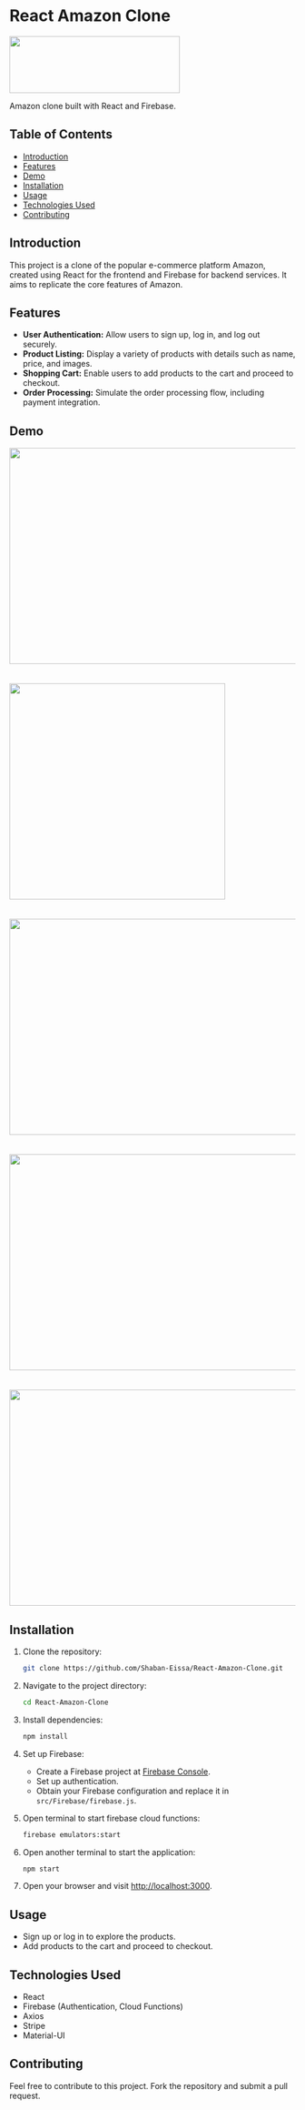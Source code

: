 # React Amazon Clone

<img src="https://github.com/Shaban-Eissa/React-Amazon-Clone/assets/49924090/232a2cbc-79fb-4c46-bf6e-d9f3b78dd699" width="300" height="100" />

Amazon clone built with React and Firebase.

## Table of Contents

* [Introduction](#introduction)
* [Features](#features)
* [Demo](#demo)
* [Installation](#installation)
* [Usage](#usage)
* [Technologies Used](#technologies-used)
* [Contributing](#contributing)

## Introduction

This project is a clone of the popular e-commerce platform Amazon, created using React for the frontend and Firebase for backend services. It aims to replicate the core features of Amazon.

## Features

* **User Authentication:** Allow users to sign up, log in, and log out securely.
* **Product Listing:** Display a variety of products with details such as name, price, and images.
* **Shopping Cart:** Enable users to add products to the cart and proceed to checkout.
* **Order Processing:** Simulate the order processing flow, including payment integration.

## Demo

<img src="https://github.com/Shaban-Eissa/React-Amazon-Clone/assets/49924090/8ef44bfd-4075-4e46-8e73-7deb2ff08107" width="860" height="380"/>
<br><br><br>
<img src="https://github.com/Shaban-Eissa/React-Amazon-Clone/assets/49924090/7c16c64d-c649-416c-82b7-3a3e6f758c43" wdith="900" height="380"/>
<br><br><br>
<img src="https://github.com/Shaban-Eissa/React-Amazon-Clone/assets/49924090/0cb7572b-d3bd-4a70-8d48-6d6cca5abd2f" width="860" height="380" />
<br><br><br>
<img src="https://github.com/Shaban-Eissa/React-Amazon-Clone/assets/49924090/96157040-96bf-4fdd-aecb-adeba076e82e" width="860" height="380" />
<br><br><br>
<img src="https://github.com/Shaban-Eissa/React-Amazon-Clone/assets/49924090/1a85f682-b808-4860-8184-8ca42ec92e64" width="860" height="380" />

## Installation

1. Clone the repository:
    
    ```bash
    git clone https://github.com/Shaban-Eissa/React-Amazon-Clone.git
    ```
    
2. Navigate to the project directory:
    
    ```bash
    cd React-Amazon-Clone
    ```
    
3. Install dependencies:
    
    ```bash
    npm install
    ```
    
4. Set up Firebase:
    
    * Create a Firebase project at [Firebase Console](https://console.firebase.google.com/).
    * Set up authentication.
    * Obtain your Firebase configuration and replace it in `src/Firebase/firebase.js`.

5. Open terminal to start firebase cloud functions:
    ```bash
    firebase emulators:start
    ```
  
5. Open another terminal to start the application:
    
    ```bash
    npm start
    ```
    
6. Open your browser and visit [http://localhost:3000](http://localhost:3000).
    

## Usage

* Sign up or log in to explore the products.
* Add products to the cart and proceed to checkout.

## Technologies Used

* React
* Firebase (Authentication, Cloud Functions)
* Axios
* Stripe
* Material-UI

## Contributing

Feel free to contribute to this project. Fork the repository and submit a pull request.
